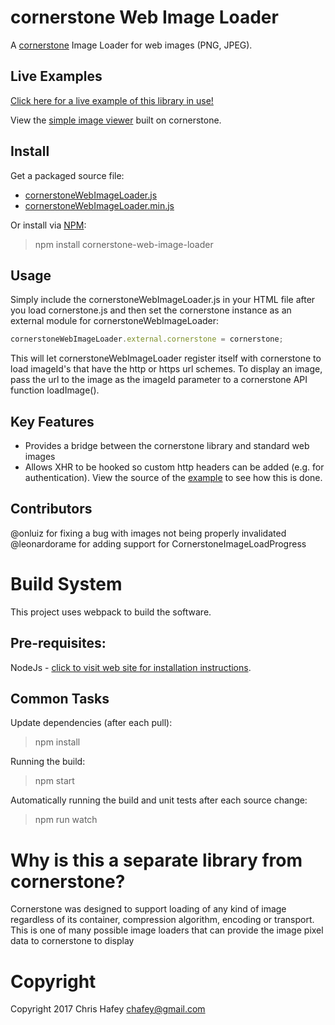 cornerstone Web Image Loader
=============================

A [cornerstone](https://github.com/cornerstonejs/cornerstone) Image Loader for web images (PNG, JPEG).

Live Examples
---------------

[Click here for a live example of this library in use!](http://rawgit.com/cornerstonejs/cornerstoneWebImageLoader/master/examples/index.html)

View the [simple image viewer](http://viewer.ohif.org/) built on cornerstone.

Install
-------

Get a packaged source file:

* [cornerstoneWebImageLoader.js](https://raw.githubusercontent.com/cornerstonejs/cornerstoneWebImageLoader/master/dist/cornerstoneWebImageLoader.js)
* [cornerstoneWebImageLoader.min.js](https://raw.githubusercontent.com/cornerstonejs/cornerstoneWebImageLoader/master/dist/cornerstoneWebImageLoader.min.js)

Or install via [NPM](https://www.npmjs.com/):

> npm install cornerstone-web-image-loader

Usage
-------

Simply include the cornerstoneWebImageLoader.js in your HTML file after you load cornerstone.js and then set the cornerstone instance as an external module for cornerstoneWebImageLoader:

````javascript
cornerstoneWebImageLoader.external.cornerstone = cornerstone;
````

This will let cornerstoneWebImageLoader register itself with cornerstone to load imageId's that have the http or https url schemes. To display an image, pass the url to the image as the imageId parameter to a cornerstone API function loadImage().

Key Features
------------

* Provides a bridge between the cornerstone library and standard web images
* Allows XHR to be hooked so custom http headers can be added (e.g. for authentication).  View the source of the
  [example](http://rawgit.com/cornerstonejs/cornerstoneWebImageLoader/master/examples/index.html) to see how this is done.

Contributors
------------
@onluiz for fixing a bug with images not being properly invalidated
@leonardorame for adding support for CornerstoneImageLoadProgress

Build System
============

This project uses webpack to build the software.

Pre-requisites:
---------------

NodeJs - [click to visit web site for installation instructions](http://nodejs.org).

Common Tasks
------------

Update dependencies (after each pull):
> npm install

Running the build:
> npm start

Automatically running the build and unit tests after each source change:
> npm run watch

Why is this a separate library from cornerstone?
================================================

Cornerstone was designed to support loading of any kind of image regardless of its container,
compression algorithm, encoding or transport.  This is one of many possible image loaders
that can provide the image pixel data to cornerstone to display

Copyright
============
Copyright 2017 Chris Hafey [chafey@gmail.com](mailto:chafey@gmail.com)
